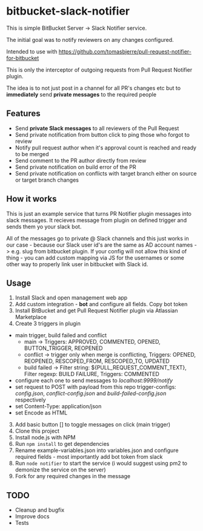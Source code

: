 # bitbucket-slack-notifier

This is simple BitBucket Server -> Slack Notifier service.

The initial goal was to notify reviewers on any changes configured.

Intended to use with https://github.com/tomasbjerre/pull-request-notifier-for-bitbucket

This is only the interceptor of outgoing requests from Pull Request Notifier plugin.

The idea is to not just post in a channel for all PR's changes etc but to **immediately** send **private messages** to the
required people

## Features
- Send **private Slack messages** to all reviewers of the Pull Request
- Send private notification from button click to ping those who forgot to review
- Notify pull request author when it's approval count is reached and ready to be merged
- Send comment to the PR author directly from review
- Send private notification on build error of the PR
- Send private notification on conflicts with target branch either on source or target branch changes

## How it works

This is just an example service that turns PR Notifier plugin messages into slack messages.
It recieves message from plugin on defined trigger and sends them yo your slack bot.

All of the messages go to private @ Slack channels and this just works in our case -
because our Slack user id's are the same as AD account names -> e.g. slug from bitbucket plugin.
If your config will not allow this kind of thing - you can add custom mapping via JS for the usernames
or some other way to properly link user in bitbucket with Slack id.

## Usage

1. Install Slack and open management web app
2. Add custom integration - **bot** and configure all fields. Copy bot token 
1. Install BitBucket and get Pull Request Notifier plugin via Atlassian Marketplace
2. Create 3 triggers in plugin
  * main trigger, build failed and conflict
    * main -> Triggers: APPROVED, COMMENTED, OPENED, BUTTON_TRIGGER, REOPENED    
    * conflict -> trigger only when merge is conflicting, Triggers: OPENED, REOPENED, RESCOPED_FROM, RESCOPED_TO, UPDATED
    * build failed -> Filter string: ${PULL_REQUEST_COMMENT_TEXT}, Filter regexp: BUILD FAILURE, Triggers: COMMENTED
  * configure each one to send messages to *localhost:9999/notify*
  * set request to POST with payload from this repo trigger-configs: *config.json*, *conflict-config.json* and *build-failed-config.json* respectively
  * set Content-Type: application/json
  * set Encode as HTML
3. Add basic button [] to toggle messages on click (main trigger)
4. Clone this project
5. Install node.js with NPM
6. Run `npm install` to get dependencies
6. Rename example-variables.json into variables.json and configure required fields - most importantly add bot token from slack
8. Run `node notifier` to start the service (i would suggest using pm2 to demonize the service on the server)
9. Fork for any required changes in the message

## TODO
  - Cleanup and bugfix
  - Improve docs
  - Tests
